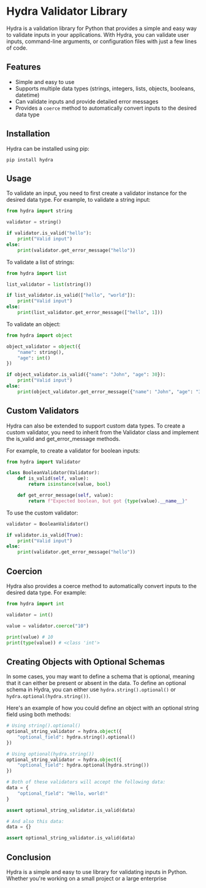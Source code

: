 # Hydra Validator Library

Hydra is a validation library for Python that provides a simple and easy way to validate inputs in your applications. With Hydra, you can validate user inputs, command-line arguments, or configuration files with just a few lines of code.

## Features
- Simple and easy to use
- Supports multiple data types (strings, integers, lists, objects, booleans, datetime)
- Can validate inputs and provide detailed error messages
- Provides a `coerce` method to automatically convert inputs to the desired data type

## Installation
Hydra can be installed using pip:

```shell
pip install hydra
```


## Usage
To validate an input, you need to first create a validator instance for the desired data type. For example, to validate a string input:

```python
from hydra import string

validator = string()

if validator.is_valid("hello"):
    print("Valid input")
else:
    print(validator.get_error_message("hello"))
```

To validate a list of strings:

```python
from hydra import list

list_validator = list(string())

if list_validator.is_valid(["hello", "world"]):
    print("Valid input")
else:
    print(list_validator.get_error_message(["hello", 1]))
```

To validate an object:

```python
from hydra import object

object_validator = object({
    "name": string(),
    "age": int()
})

if object_validator.is_valid({"name": "John", "age": 30}):
    print("Valid input")
else:
    print(object_validator.get_error_message({"name": "John", "age": "30"}))
```

## Custom Validators

Hydra can also be extended to support custom data types. To create a custom validator, you need to inherit from the Validator class and implement the is_valid and get_error_message methods.

For example, to create a validator for boolean inputs:

```python
from hydra import Validator

class BooleanValidator(Validator):
    def is_valid(self, value):
        return isinstance(value, bool)

    def get_error_message(self, value):
        return f"Expected boolean, but got {type(value).__name__}"
```

To use the custom validator:

```python
validator = BooleanValidator()

if validator.is_valid(True):
    print("Valid input")
else:
    print(validator.get_error_message("hello"))
```

## Coercion

Hydra also provides a coerce method to automatically convert inputs to the desired data type. For example:

```python
from hydra import int

validator = int()

value = validator.coerce("10")

print(value) # 10
print(type(value)) # <class 'int'>
```

## Creating Objects with Optional Schemas

In some cases, you may want to define a schema that is optional, meaning that it can either be present or absent in the data. To define an optional schema in Hydra, you can either use `hydra.string().optional()` or `hydra.optional(hydra.string())`.

Here's an example of how you could define an object with an optional string field using both methods:

```python
# Using string().optional()
optional_string_validator = hydra.object({
    "optional_field": hydra.string().optional()
})

# Using optional(hydra.string())
optional_string_validator = hydra.object({
    "optional_field": hydra.optional(hydra.string())
})

# Both of these validators will accept the following data:
data = {
    "optional_field": "Hello, world!"
}

assert optional_string_validator.is_valid(data)

# And also this data:
data = {}

assert optional_string_validator.is_valid(data)
```

## Conclusion

Hydra is a simple and easy to use library for validating inputs in Python. Whether you're working on a small project or a large enterprise